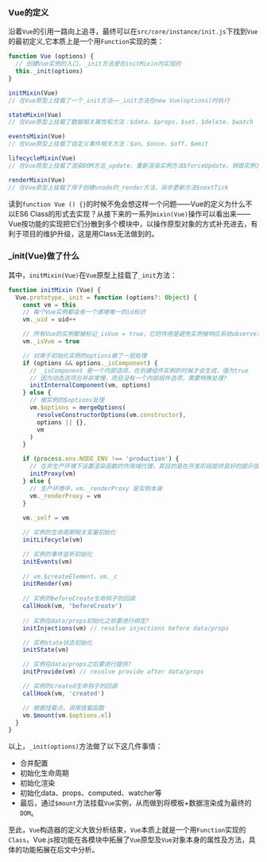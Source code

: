 ### Vue的定义
沿着`Vue`的引用一路向上追寻，最终可以在`src/core/instance/init.js`下找到`Vue`的最初定义,它本质上是一个用`Function`实现的类：
```js
function Vue (options) {
  // 创建Vue实例的入口，_init方法是在initMixin内实现的
  this._init(options)
}

initMixin(Vue)
// 在Vue原型上挂载了一个_init方法——_init方法在new Vue(options)时执行

stateMixin(Vue)
// 在Vue原型上挂载了数据相关属性和方法：$data、$props，$set、$delete、$watch

eventsMixin(Vue)
// 在Vue原型上挂载了自定义事件相关方法：$on、$once、$off、$emit

lifecycleMixin(Vue)
// 在Vue原型上挂载了渲染DOM方法_update、重新渲染实例方法$forceUpdate、销毁实例方法$destroy

renderMixin(Vue)
// 在Vue原型上挂载了用于创建vnode的_render方法、异步更新方法$nextTick
```

读到`function Vue () {}`的时候不免会想这样一个问题——Vue的定义为什么不以ES6 Class的形式去实现？从接下来的一系列`mixin(Vue)`操作可以看出来——Vue按功能的实现把它们分散到多个模块中，以操作原型对象的方式补充进去，有利于项目的维护升级，这是用Class无法做到的。

### _init(Vue)做了什么
其中，`initMixin(Vue)`在`Vue`原型上挂载了`_init`方法：
```js
function initMixin (Vue) {
  Vue.prototype._init = function (options?: Object) {
    const vm = this
    // 每个Vue实例都会有一个递增唯一的id标识
    vm._uid = uid++

    // 所有Vue的实例都被标记_isVue = true，它的作用是避免实例被响应系统observe?
    vm._isVue = true

    // 对用于初始化实例的options做了一层处理
    if (options && options._isComponent) {
      // _isComponent 是一个内部选项，在创建组件实例的时候才会生成，值为true
      // 因为动态选项合并非常慢，而且没有一个内部组件选项，需要特殊处理?
      initInternalComponent(vm, options)
    } else {
      // 根实例的$options处理
      vm.$options = mergeOptions(
        resolveConstructorOptions(vm.constructor),
        options || {},
        vm
      )
    }

    if (process.env.NODE_ENV !== 'production') {
      // 在非生产环境下设置渲染函数的作用域代理，其目的是在开发阶段提供良好的提示信息（如在模板内访问实例上不存在的属性，则会给出准确的报错信息）
      initProxy(vm)
    } else {
      // 生产环境中，vm._renderProxy 是实例本身
      vm._renderProxy = vm
    }
  
    vm._self = vm

    // 实例的生命周期相关变量初始化
    initLifecycle(vm)

    // 实例的事件监听初始化
    initEvents(vm)
  
    // vm.$createElement、vm._c
    initRender(vm)
  
    // 实例的beforeCreate生命钩子的回调
    callHook(vm, 'beforeCreate')
  
    // 实例在data/props初始化之前要进行绑定?
    initInjections(vm) // resolve injections before data/props

    // 实例state状态初始化
    initState(vm)

    // 实例在data/props之后要进行提供?
    initProvide(vm) // resolve provide after data/props

    // 实例的created生命钩子的回调
    callHook(vm, 'created')

    // 根据挂载点，调用挂载函数
    vm.$mount(vm.$options.el)
  }
}
```

以上，`_init(options)`方法做了以下这几件事情：
- 合并配置
- 初始化生命周期
- 初始化渲染
- 初始化data、props、computed、watcher等
- 最后，通过`$mount`方法挂载`Vue`实例，从而做到将模板+数据渲染成为最终的`DOM`。

至此，`Vue`构造器的定义大致分析结束，`Vue`本质上就是一个用`Function`实现的`Class`，Vue.js按功能在各模块中拓展了`Vue`原型及`Vue`对象本身的属性及方法，具体的功能拓展在后文中分析。
